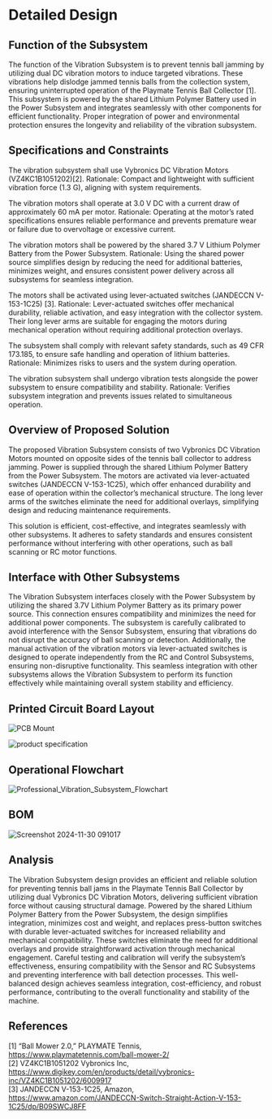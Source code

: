 # Detailed Design

## Function of the Subsystem

The function of the Vibration Subsystem is to prevent tennis ball jamming by utilizing dual DC vibration motors to induce targeted vibrations. These vibrations help dislodge jammed tennis balls from the collection system, ensuring uninterrupted operation of the Playmate Tennis Ball Collector [1]. This subsystem is powered by the shared Lithium Polymer Battery used in the Power Subsystem and integrates seamlessly with other components for efficient functionality. Proper integration of power and environmental protection ensures the longevity and reliability of the vibration subsystem.

## Specifications and Constraints

The vibration subsystem shall use Vybronics DC Vibration Motors (VZ4KC1B1051202)[2].
Rationale: Compact and lightweight with sufficient vibration force (1.3 G), aligning with system requirements.

The vibration motors shall operate at 3.0 V DC with a current draw of approximately 60 mA per motor.
Rationale: Operating at the motor’s rated specifications ensures reliable performance and prevents premature wear or failure due to overvoltage 
or excessive current.

The vibration motors shall be powered by the shared 3.7 V Lithium Polymer Battery from the Power Subsystem.
Rationale: Using the shared power source simplifies design by reducing the need for additional batteries, minimizes weight, and ensures consistent power delivery across all subsystems for seamless integration.

The motors shall be activated using lever-actuated switches (JANDECCN V-153-1C25) [3].
Rationale:  Lever-actuated switches offer mechanical durability, reliable activation, and easy integration with the collector system. Their long lever arms are suitable for engaging the motors during mechanical operation without requiring additional protection overlays.

The subsystem shall comply with relevant safety standards, such as 49 CFR 173.185, to ensure safe handling and operation of lithium batteries.
Rationale: Minimizes risks to users and the system during operation.

The vibration subsystem shall undergo vibration tests alongside the power subsystem to ensure compatibility and stability.
Rationale: Verifies subsystem integration and prevents issues related to simultaneous operation.


## Overview of Proposed Solution

The proposed Vibration Subsystem consists of two Vybronics DC Vibration Motors mounted on opposite sides of the tennis ball collector to address jamming. Power is supplied through the shared Lithium Polymer Battery from the Power Subsystem. The motors are activated via lever-actuated switches (JANDECCN V-153-1C25), which offer enhanced durability and ease of operation within the collector’s mechanical structure. The long lever arms of the switches eliminate the need for additional overlays, simplifying design and reducing maintenance requirements.

This solution is efficient, cost-effective, and integrates seamlessly with other subsystems. It adheres to safety standards and ensures consistent performance without interfering with other operations, such as ball scanning or RC motor functions.

## Interface with Other Subsystems

The Vibration Subsystem interfaces closely with the Power Subsystem by utilizing the shared 3.7V Lithium Polymer Battery as its primary power source. This connection ensures compatibility and minimizes the need for additional power components. The subsystem is carefully calibrated to avoid interference with the Sensor Subsystem, ensuring that vibrations do not disrupt the accuracy of ball scanning or detection. Additionally, the manual activation of the vibration motors via lever-actuated switches is designed to operate independently from the RC and Control Subsystems, ensuring non-disruptive functionality. This seamless integration with other subsystems allows the Vibration Subsystem to perform its function effectively while maintaining overall system stability and efficiency.


## Printed Circuit Board Layout
![PCB Mount](https://github.com/user-attachments/assets/dbda3a5c-661a-4333-b582-1860a208ab72)

![product specification](https://github.com/user-attachments/assets/2631ed9b-7ddf-4376-9867-24294a29ae83)



## Operational Flowchart

![Professional_Vibration_Subsystem_Flowchart](https://github.com/user-attachments/assets/262fefb3-5d19-4b54-9843-88b6941b6d99)


## BOM

![Screenshot 2024-11-30 091017](https://github.com/user-attachments/assets/a5299c18-9f1b-4f16-b977-1058372fee9b)


## Analysis

The Vibration Subsystem design provides an efficient and reliable solution for preventing tennis ball jams in the Playmate Tennis Ball Collector by utilizing dual Vybronics DC Vibration Motors, delivering sufficient vibration force without causing structural damage. Powered by the shared Lithium Polymer Battery from the Power Subsystem, the design simplifies integration, minimizes cost and weight, and replaces press-button switches with durable lever-actuated switches for increased reliability and mechanical compatibility. These switches eliminate the need for additional overlays and provide straightforward activation through mechanical engagement. Careful testing and calibration will verify the subsystem’s effectiveness, ensuring compatibility with the Sensor and RC Subsystems and preventing interference with ball detection processes. This well-balanced design achieves seamless integration, cost-efficiency, and robust performance, contributing to the overall functionality and stability of the machine.

## References

[1] “Ball Mower 2.0,” PLAYMATE Tennis, https://www.playmatetennis.com/ball-mower-2/  
[2] VZ4KC1B1051202 Vybronics Inc, https://www.digikey.com/en/products/detail/vybronics-inc/VZ4KC1B1051202/6009917    
[3] JANDECCN V-153-1C25, Amazon, https://www.amazon.com/JANDECCN-Switch-Straight-Action-V-153-1C25/dp/B09SWCJ8FF 

